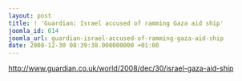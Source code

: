 ```yaml
---
layout: post
title: ! 'Guardian: Israel accused of ramming Gaza aid ship'
joomla_id: 614
joomla_url: guardian-israel-accused-of-ramming-gaza-aid-ship
date: 2008-12-30 08:39:38.000000000 +01:00
---
```

<p><a href="http://www.guardian.co.uk/world/2008/dec/30/israel-gaza-aid-ship">http://www.guardian.co.uk/world/2008/dec/30/israel-gaza-aid-ship</a></p>
